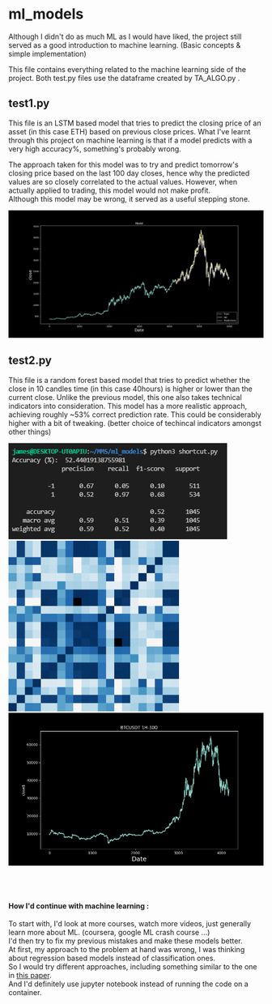 # **ml_models**
Although I didn't do as much ML as I would have liked, the project still served as a good introduction to machine learning. (Basic concepts & simple implementation)

This file contains everything related to the machine learning side of the project.
Both test.py files use the dataframe created by TA_ALGO.py .

## test1.py
This file is an LSTM based model that tries to predict the closing price of an asset (in this case ETH) based on previous close prices.
What I've learnt through this project on machine learning is that if a model predicts with a very high accuracy%, something's probably wrong.

The approach taken for this model was to try and predict tomorrow's closing price based on the last 100 day closes, hence why the predicted values are so closely correlated to the actual values. However, when actually applied to trading, this model would not make profit.
<br>Although this model may be wrong, it served as a useful stepping stone.

![test1plot](https://github.com/tindll/MMS/blob/main/ml_models/model_plot.png)

## test2.py
This file is a random forest based model that tries to predict whether the close in 10 candles time (in this case 40hours) is higher or lower than the current close.
Unlike the previous model, this one also takes technical indicators into consideration.
This model has a more realistic approach, achieving roughly ~53% correct prediction rate. This could be considerably higher with a bit of tweaking. (better choice of techincal indicators amongst other things)

![test2output](https://github.com/tindll/MMS/blob/main/ml_models/test2ret.PNG)    &emsp;     &emsp;&emsp;                         ![var_corr](https://github.com/tindll/MMS/blob/main/ml_models/variable_correlation_test2.png)
<br>
![test2chart](https://github.com/tindll/MMS/blob/main/ml_models/model2.png)


<br><br>
#### How I'd continue with machine learning : 
To start with, I'd look at more courses, watch more videos, just generally learn more about ML. (coursera, google ML crash course ...)
<br> I'd then try to fix my previous mistakes and make these models better.
<br>
At first, my approach to the problem at hand was wrong, I was thinking about regression based models instead of classification ones.
<br> So I would try different approaches, including something similar to the one in [this paper](https://e-tarjome.com/storage/panel/fileuploads/2019-06-15/1560578401_E11311-e-tarjome.pdf).
<br> And I'd definitely use jupyter notebook instead of running the code on a container.




